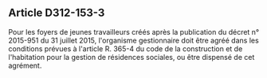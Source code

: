 ## Article D312-153-3

Pour les foyers de jeunes travailleurs créés après la publication du décret n° 2015-951 du 31 juillet 2015,
l'organisme gestionnaire doit être agréé dans les conditions prévues à l'article R. 365-4 du code de la
construction et de l'habitation pour la gestion de résidences sociales, ou être dispensé de cet agrément.

